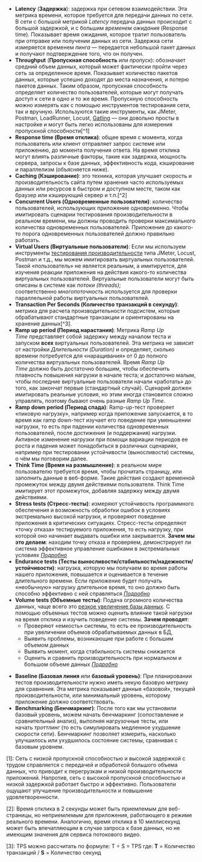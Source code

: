 * **Latency** (**Задержка**): задержка при сетевом взаимодействии. Эта метрика времени, которое требуется для передачи данных по сети. В сети с большой метрикой _Latency_ передача данных происходит с большой задержкой, и с большим _временем ожидания_ (Response time). Показывает время ожидания, которое тратит пользователь при отправке или получении данных из сети. Задержка сети измеряется временем _пинга_ — передается небольшой пакет данных и получают подтверждение того, что он получен.
* **Throughput** (**Пропускная способность** или _пропуск_): обозначает средний объем данных, который может фактически пройти через сеть за определенное время. Показывает количество пакетов данных, которые успешно доходят до места назначения, и потерю пакетов данных. Таким образом, пропускная способность определяет количество пользователей, которые могут получать доступ к сети в одно и то же время. Пропускную способность можно измерять как с помощью инструментов тестирования сети, так и вручную. Используются такие инструменты, как JMeter, Postman, LoadRunner, Locust, [Gatling](https://testengineer.ru/gatling-tutorial/) — они довольно просты в настройке и могут быть легко использованы для измерения пропускной способности[^1]
* **Response time (Время отклика)**: общее время с момента, когда пользователь или клиент отправляет запрос системе или приложению, до момента получения ответа. На время отклика могут влиять различные факторы, такие как задержка, мощность сервера, запросы к базе данных, эффективность кода, кэширование и параллелизм (объясняется ниже).
* **Caching (Кэширование)**: это техника, которая улучшает скорость и производительность сайта путем хранения часто используемых данных или ресурсов в быстром и доступном месте, таком как браузер или кэширующий сервер и т.п.[^2]
* **Concurrent Users (Одновременные пользователи)**: количество пользователей, использующих приложение одновременно. Чтобы имитировать сценарии тестирования производительности в реальном времени, мы должны проводить проверки максимального количества одновременных пользователей. Приложение до какого-то порога одновременных пользователей должно правильно работать.
* **Virtual Users (Виртуальные пользователи)**: Если мы используем инструменты [тестирования производительности](https://testengineer.ru/testirovanie-proizvoditelnosti-veb-servisov/) типа JMeter, Locust, Postman и т.д., мы можем имитировать виртуальных пользователей. Такой «пользователь» не является реальным, а имитируется, для изучения реакции приложения на действия какого-то количества виртуальных пользователей. Виртуальные пользователи могут быть описаны в системе как _потоки (threads)_; соответственно _многопоточность_ используется для проверки параллельной работы виртуальных пользователей.
* **Transaction Per Seconds (Количество транзакций в секунду)**: метрика для расчета производительности подсистем, которые обрабатывают стандартные транзакции и ориентированы на хранение данных[^3]. 
* **Ramp up period (Период нарастания)**: Метрика _Ramp Up Time_ представляет собой задержку между началом теста и запуском **всех** виртуальных пользователей. Эта метрика не зависит от настройки _Длительности (Duration)_ и определяет, сколько времени потребуется для «наращивания» от 0 до полного количества виртуальных пользователей. Время _Ramp Up Time_ должно быть достаточно большим, чтобы обеспечить плавность повышения нагрузки в начале теста; и достаточно малым, чтобы последние виртуальные пользователи начали «работать» до того, как закончат первые (стандартный случай). Сценарий должен имитировать реальные условия, но этим иногда становится сложно управлять, поэтому бывают очень разные _Ramp Up Time_.
* **Ramp down period (Период спада)**: Ramp-up-тест проверяет «пиковую нагрузку», например когда приложение запускается, в то время как ramp down-тест изучает его поведение при уменьшении нагрузки, то есть при падении количества одновременных пользователей, после достижения (и поддержания) нагрузки. Активное изменение нагрузки при помощи вариации периодов ее роста и падения может понадобиться в различных сценариях, например при тестировании устойчивости (выносливости) системы, о чём мы поговорим далее.
* **Think Time (Время на размышление)**: в реальном мире пользователю требуется время, чтобы прочитать страницу, или заполнить данные в веб-форме. Такие действия создают временной промежуток между двумя действиями пользователя. Think Time имитирует этот промежуток, добавляя задержку между двумя действиями.
* **Stress tests (Стресс-тесты)**: измеряют устойчивость программного обеспечения и возможность обработки ошибок в условиях экстремально высокой нагрузки, и проверяют поведение приложения в критических ситуациях. Стресс-тесты определяют «точку отказа» тестируемого приложения, то есть нагрузку, при которой оно начинает выдавать ошибки или закрывается. **Зачем мы это делаем**: находим точку отказа и проверяем, демонстрирует ли система эффективное управление ошибками в экстремальных условиях [_Подробно_](https://testengineer.ru/what-is-stress-testing/)
* **Endurance tests (Тесты выносливости/стабильности/надежности/ устойчивости)**: нагрузка, которую мы получаем во время работы нашего приложения, повышается и оценивается в течение длительного времени. Если приложение будет получать «необычную» нагрузку длительное время, то оно должно быть способно эффективно с ней справляться [_Подробно_](https://testengineer.ru/testirovanie-stabilnosti/)
* **Volume tests (Объемные тесты)**: Подача огромного количества данных, чаще всего это [резкое увеличение базы данных](https://testengineer.ru/database-testing-tutorial/). С помощью объемных тестов можно оценить влияние такой нагрузки на время отклика и изучить поведение системы. **Зачем проводят**: 
	* Проверяют «емкость» системы, то есть ее производительность при увеличении объемов обрабатываемых данных в БД, 
	* Выявить проблемы, возникающие при работе с большим объемом данных
	* Выявить момент, когда стабильность системы снижается
	- Оценить и сравнить производительность при нормальном и большом объеме данных [_Подробно_](https://testengineer.ru/volume-testing-guide/)
- **Baseline (Базовая линия** или **базовый уровень)**: При планировании тестов производительности нужно иметь некую базовую метрику для сравнения. Эта метрика показывает данные «базовой», текущей производительности, или минимальный уровень, которому приложение должно соответствовать.
- **Benchmarking (Бенчмаркинг)**: После того как мы установили базовый уровень, можем начать бенчмаркинг (сопоставление и сравнительный анализ), выполняя нагрузочные тесты, или начать _троттлинг_ (то есть симулировать медленное ухудшение скорости сети). Бенчмаркинг позволяет измерить, насколько улучшилось или ухудшилось состояние системы, сравнивая с базовым уровнем.

[1]: Сеть с низкой пропускной способностью и высокой задержкой с трудом справляется с передачей и обработкой большого объема данных, что приводит к перегрузкам и низкой производительности приложений. Напротив, сеть с высокой пропускной способностью и низкой задержкой работает быстро и эффективно. Пользователи ощущают улучшение производительности и повышение удовлетворенности.

[2]: Время отклика в 2 секунды может быть приемлемым для веб-страницы, но неприемлемым для приложения, работающего в режиме реального времени. Аналогично, время отклика в 10 миллисекунд может быть впечатляющим в случае запроса к базе данных, но не имеющим значения для сервиса потокового видео.

[3]: TPS можно рассчитать по формуле: T ÷ S = TPS где: **T** = Количество транзакций / **S** = Количество секунд
